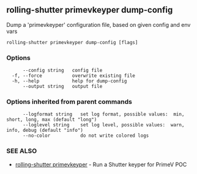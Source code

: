 ## rolling-shutter primevkeyper dump-config

Dump a 'primevkeyper' configuration file, based on given config and env vars

```
rolling-shutter primevkeyper dump-config [flags]
```

### Options

```
      --config string   config file
  -f, --force           overwrite existing file
  -h, --help            help for dump-config
      --output string   output file
```

### Options inherited from parent commands

```
      --logformat string   set log format, possible values:  min, short, long, max (default "long")
      --loglevel string    set log level, possible values:  warn, info, debug (default "info")
      --no-color           do not write colored logs
```

### SEE ALSO

* [rolling-shutter primevkeyper](rolling-shutter_primevkeyper.md)	 - Run a Shutter keyper for PrimeV POC

